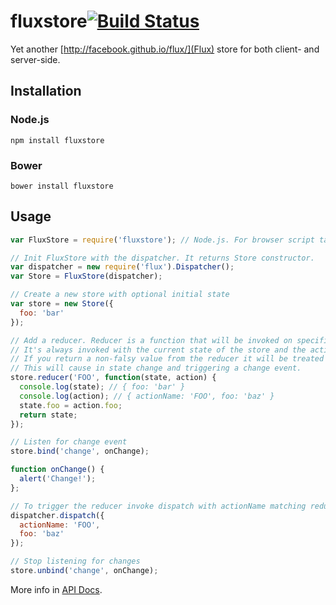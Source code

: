 # fluxstore[![Build Status](https://secure.travis-ci.org/pwlmaciejewski/fluxstore.png?branch=master)](http://travis-ci.org/pwlmaciejewski/fluxstore)

Yet another [http://facebook.github.io/flux/](Flux) store for both client- and server-side.

## Installation

### Node.js

```
npm install fluxstore
```

### Bower
```
bower install fluxstore
```

## Usage

```javascript
var FluxStore = require('fluxstore'); // Node.js. For browser script tag: include file from the dist/ folder.

// Init FluxStore with the dispatcher. It returns Store constructor.
var dispatcher = new require('flux').Dispatcher();
var Store = FluxStore(dispatcher);

// Create a new store with optional initial state
var store = new Store({
  foo: 'bar'
});

// Add a reducer. Reducer is a function that will be invoked on specified action.
// It's always invoked with the current state of the store and the action that triggered it.
// If you return a non-falsy value from the reducer it will be treated as a new state.
// This will cause in state change and triggering a change event.
store.reducer('FOO', function(state, action) {
  console.log(state); // { foo: 'bar' }
  console.log(action); // { actionName: 'FOO', foo: 'baz' }
  state.foo = action.foo;
  return state;
});

// Listen for change event
store.bind('change', onChange);

function onChange() {
  alert('Change!');
};

// To trigger the reducer invoke dispatch with actionName matching reducer's name
dispatcher.dispatch({
  actionName: 'FOO',
  foo: 'baz'
});

// Stop listening for changes
store.unbind('change', onChange);

```

More info in [API Docs](./docs/index.md).
